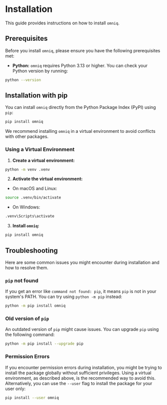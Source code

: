 # Installation

This guide provides instructions on how to install `omniq`.

## Prerequisites

Before you install `omniq`, please ensure you have the following prerequisites met:

- **Python:** `omniq` requires Python 3.13 or higher. You can check your Python version by running:

```bash
python --version
```

## Installation with pip

You can install `omniq` directly from the Python Package Index (PyPI) using `pip`:

```bash
pip install omniq
```

We recommend installing `omniq` in a virtual environment to avoid conflicts with other packages.

### Using a Virtual Environment

1. **Create a virtual environment:**
```bash
python -m venv .venv
```

2. **Activate the virtual environment:**
* On macOS and Linux:
```bash
source .venv/bin/activate
```
* On Windows:
```bash
.venv\Scripts\activate
```

3. **Install `omniq`:**
```bash
pip install omniq
```

## Troubleshooting

Here are some common issues you might encounter during installation and how to resolve them.

### `pip` not found

If you get an error like `command not found: pip`, it means `pip` is not in your system's PATH. You can try using `python -m pip` instead:

```bash
python -m pip install omniq
```

### Old version of `pip`

An outdated version of `pip` might cause issues. You can upgrade `pip` using the following command:

```bash
python -m pip install --upgrade pip
```

### Permission Errors

If you encounter permission errors during installation, you might be trying to install the package globally without sufficient privileges.
Using a virtual environment, as described above, is the recommended way to avoid this. Alternatively, you can use the `--user` flag to install the package for your user only:

```bash
pip install --user omniq